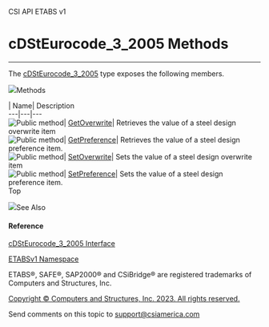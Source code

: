 ﻿

CSI API ETABS v1

# cDStEurocode_3_2005 Methods  
  
---  
  
The [cDStEurocode_3_2005](b61b1d65-1032-603a-6098-333d897a9215.htm) type
exposes the following members.

![](../icons/SectionExpanded.png)Methods

| Name| Description  
---|---|---  
![Public method](../icons/pubmethod.gif)|
[GetOverwrite](33552605-e9ef-f254-0ccf-94e5fd5f81d7.htm)|  Retrieves the value
of a steel design overwrite item  
![Public method](../icons/pubmethod.gif)|
[GetPreference](886de2e3-a592-bbbf-02e9-f4a1692c884d.htm)|  Retrieves the
value of a steel design preference item.  
![Public method](../icons/pubmethod.gif)|
[SetOverwrite](8b7514db-4c09-cbb6-b79c-498915b1861d.htm)|  Sets the value of a
steel design overwrite item  
![Public method](../icons/pubmethod.gif)|
[SetPreference](2a89d57c-6479-db0d-ab2f-75248a2c722a.htm)|  Sets the value of
a steel design preference item.  
Top

![](../icons/SectionExpanded.png)See Also

#### Reference

[cDStEurocode_3_2005 Interface](b61b1d65-1032-603a-6098-333d897a9215.htm)

[ETABSv1 Namespace](2780f1b8-2033-5289-2298-1cdb2a7508d9.htm)

ETABS®, SAFE®, SAP2000® and CSiBridge® are registered trademarks of Computers
and Structures, Inc.  

[Copyright © Computers and Structures, Inc. 2023. All rights
reserved.](http://www.csiamerica.com)

Send comments on this topic to
[support@csiamerica.com](mailto:support%40csiamerica.com?Subject=CSI%20API%20ETABS%20v1)

